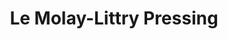 ---
title: "Le Molay-Littry Pressing"
url: /le-molay-littry/le-molay-littry-pressing/
shop: Wäscherei
---